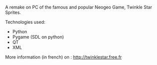 A remake on PC of the famous and popular Neogeo Game, Twinkle Star Sprites.

Technologies used:
  * Python
  * Pygame (SDL on python)
  * QT
  * XML

More information (in french) on : http://twinklestar.free.fr
